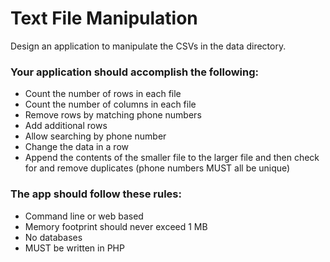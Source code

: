 # Text File Manipulation
Design an application to manipulate the CSVs in the data directory.

### Your application should accomplish the following:
* Count the number of rows in each file
* Count the number of columns in each file
* Remove rows by matching phone numbers
* Add additional rows
* Allow searching by phone number
* Change the data in a row
* Append the contents of the smaller file to the larger file and then check for and remove duplicates (phone numbers MUST all be unique)

### The app should follow these rules:
* Command line or web based
* Memory footprint should never exceed 1 MB
* No databases
* MUST be written in PHP

